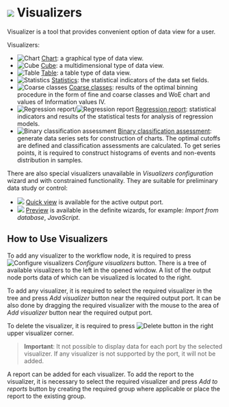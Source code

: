 # ![ ](../images/icons/system_object_18/visualizer_default.svg) Visualizers

Visualizer is a tool that provides convenient option of data view for a user.

Visualizers:

* ![Chart](../images/icons/view_types/chart_default.svg) [Chart](./chart/README.md): a graphical type of data view.
* ![Cube](../images/icons/view_types/cube_default.svg) [Cube](./cube/README.md): a multidimensional type of data view.
* ![Table](../images/icons/view_types/browse_default.svg) [Table](./table/README.md): a table type of data view.
* ![Statistics](../images/icons/view_types/stat_default.svg) [Statistics](./statistics/README.md): the statistical indicators of the data set fields.
* ![Coarse сlasses](../images/icons/view_types/coarseclasses_default.svg) [Coarse сlasses](./fine-classes/README.md): results of the optimal binning procedure in the form of fine and coarse classes and WoE chart and values of Information values IV.
* ![Regression report](../images/icons/view_types/logregressreport_default.svg)/![Regression report](../images/icons/view_types/linregressreport_default.svg) [Regression report](./regression/README.md): statistical indicators and results of the statistical tests for analysis of regression models.
* ![Binary classification assessment](../images/icons/view_types/roc_default.svg) [Binary classification assessment](./binary-classification/README.md): generate data series sets for construction of charts. The optimal cutoffs are defined and classification assessments are calculated. To get series points, it is required to construct histograms of events and non-events distribution in samples.

There are also special visualizers unavailable in *Visualizers configuration* wizard and with constrained functionality. They are suitable for preliminary data study or control:

* ![ ](../images/icons/toolbar-controls/show-fast-viewer_default.svg) [Quick view](./preview/quick-view.md) is available for the active output  port.
* ![ ](../images/icons/blank.svg) [Preview](./preview/preview.md) is available in the definite wizards, for example: *Import from database*, *JavaScript*.

## How to Use Visualizers

To add any visualizer to the workflow node, it is required to press ![Configure visualizers](../images/icons/controls/visualizer_notactive.svg) *Configure visualizers* button. There is a tree of available visualizers to the left in the opened window. A list of the output node ports data of which can be visualized is located to the right.

To add any visualizer, it is required to select the required visualizer in the tree and press *Add visualizer* button near the required output port. It can be also done by dragging the required visualizer with the mouse to the area of *Add visualizer* button near the required output port.

To delete the visualizer, it is required to press ![Delete](./delete.svg) button in the right upper visualizer corner.

> **Important**: It not possible to display data for each port by the selected visualizer. If any visualizer is not supported by the port, it will not be added.

A report can be added for each visualizer. To add the report to the visualizer, it is necessary to select the required visualizer and press *Add to reports* button by creating the required group where applicable or place the report to the existing group.
